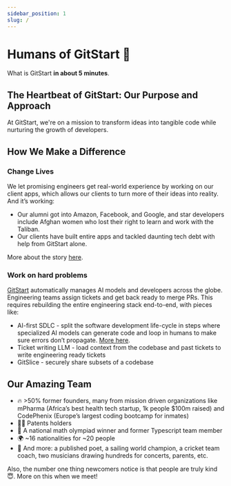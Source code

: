 ```yaml
---
sidebar_position: 1
slug: /
---
```


# Humans of GitStart 🌟

What is GitStart **in about 5 minutes**.

## The Heartbeat of GitStart: Our Purpose and Approach
At GitStart, we're on a mission to transform ideas into tangible code while nurturing the growth of developers.

## How We Make a Difference

### Change Lives
We let promising engineers get real-world experience by working on our client apps, which allows our clients to turn more of their ideas into reality. And it’s working:

- Our alumni got into Amazon, Facebook, and Google, and star developers include Afghan women who lost their right to learn and work with the Taliban.
- Our clients have built entire apps and tackled daunting tech debt with help from GitStart alone.

More about the story [here](https://gitstart.com/blog/seed-fundraising).


### Work on hard problems
[GitStart](https://www.gitstart.com) automatically manages AI models and developers across the globe. Engineering teams assign tickets and get back ready to merge PRs. This requires rebuilding the entire engineering stack end-to-end, with pieces like:

- AI-first SDLC - split the software development life-cycle in steps where specialized AI models can generate code and loop in humans to make sure errors don’t propagate. [More here](https://drive.google.com/drive/folders/1y-b1OQ4PfLjJiiIE7JfmjMsUV6VpJ23G?usp=sharing).
- Ticket writing LLM - load context from the codebase and past tickets to write engineering ready tickets
- GitSlice - securely share subsets of a codebase

## Our Amazing Team
- 🔥 >50% former founders, many from mission driven organizations like mPharma (Africa’s best health tech startup, 1k people $100m raised) and CodePhenix (Europe’s largest coding bootcamp for inmates)
- 🧑‍🔬 Patents holders
- 🧠 A national math olympiad winner and former Typescript team member
- 🌍 ~16 nationalities for ~20 people
- 🤫 And more: a published poet, a sailing world champion, a cricket team coach, two musicians drawing hundreds for concerts, parents, etc.

Also, the number one thing newcomers notice is that people are truly kind 😇. More on this when we meet!
